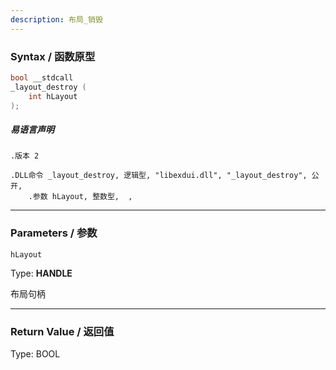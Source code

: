 ```yaml
---
description: 布局_销毁
---
```


### Syntax / 函数原型

```C++
bool __stdcall 
_layout_destroy (
    int hLayout
);
```

##### 易语言声明

```Elang
.版本 2

.DLL命令 _layout_destroy, 逻辑型, "libexdui.dll", "_layout_destroy", 公开, 
    .参数 hLayout, 整数型,  , 
```

---

### Parameters / 参数

`hLayout`

Type: **HANDLE**

布局句柄

---

### Return Value / 返回值

Type: BOOL
